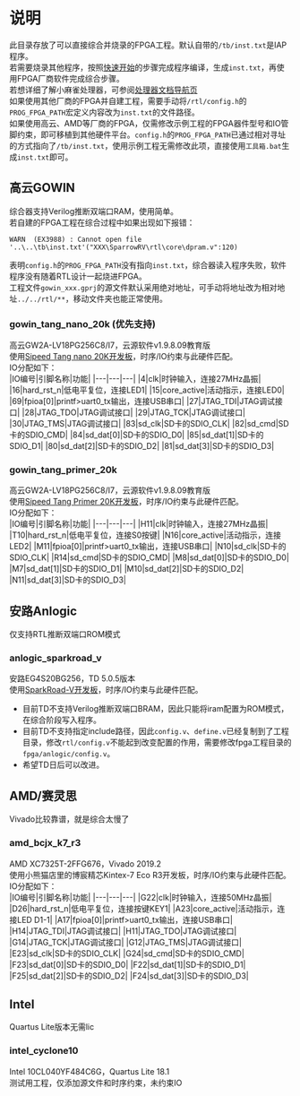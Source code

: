 # 说明
此目录存放了可以直接综合并烧录的FPGA工程。默认自带的`/tb/inst.txt`是IAP程序。  
若需要烧录其他程序，按照[快速开始](/doc/使用手册/快速开始.md)的步骤完成程序编译，生成`inst.txt`，再使用FPGA厂商软件完成综合步骤。  
若想详细了解小麻雀处理器，可参阅[处理器文档导航页](/doc/文档导航.md)  
如果使用其他厂商的FPGA并自建工程，需要手动将`/rtl/config.h`的`PROG_FPGA_PATH`宏定义内容改为`inst.txt`的文件路径。  
如果使用高云、AMD等厂商的FPGA，仅需修改示例工程的FPGA器件型号和IO管脚约束，即可移植到其他硬件平台。`config.h`的`PROG_FPGA_PATH`已通过相对寻址的方式指向了`/tb/inst.txt`，使用示例工程无需修改此项，直接使用`工具箱.bat`生成`inst.txt`即可。  

## 高云GOWIN
综合器支持Verilog推断双端口RAM，使用简单。  
若自建的FPGA工程在综合过程中如果出现如下报错：  
```
WARN  (EX3988) : Cannot open file '..\..\tb\inst.txt'("XXX\SparrowRV\rtl\core\dpram.v":120)
```
表明`config.h`的`PROG_FPGA_PATH`没有指向`inst.txt`，综合器读入程序失败，软件程序没有随着RTL设计一起烧进FPGA。  
工程文件`gowin_xxx.gprj`的源文件默认采用绝对地址，可手动将地址改为相对地址`../../rtl/**`，移动文件夹也能正常使用。   

### gowin_tang_nano_20k (优先支持)
高云GW2A-LV18PG256C8/I7，云源软件v1.9.8.09教育版  
使用[Sipeed Tang nano 20K开发板](https://wiki.sipeed.com/hardware/zh/tang/tang-nano-20k/nano-20k.html)，时序/IO约束与此硬件匹配。  
IO分配如下：  
|IO编号|引脚名称|功能|
|---|---|---|
|4|clk|时钟输入，连接27MHz晶振|
|16|hard_rst_n|低电平复位，连接LED1|
|15|core_active|活动指示，连接LED0|
|69|fpioa\[0\]|printf>uart0_tx输出，连接USB串口|
|27|JTAG_TDI|JTAG调试接口|
|28|JTAG_TDO|JTAG调试接口|
|29|JTAG_TCK|JTAG调试接口|
|30|JTAG_TMS|JTAG调试接口|
|83|sd_clk|SD卡的SDIO_CLK|
|82|sd_cmd|SD卡的SDIO_CMD|
|84|sd_dat\[0\]|SD卡的SDIO_D0|
|85|sd_dat\[1\]|SD卡的SDIO_D1|
|80|sd_dat\[2\]|SD卡的SDIO_D2|
|81|sd_dat\[3\]|SD卡的SDIO_D3|


### gowin_tang_primer_20k
高云GW2A-LV18PG256C8/I7，云源软件v1.9.8.09教育版  
使用[Sipeed Tang Primer 20K开发板](https://wiki.sipeed.com/hardware/zh/tang/tang-primer-20k/primer-20k.html)，时序/IO约束与此硬件匹配。  
IO分配如下：  
|IO编号|引脚名称|功能|
|---|---|---|
|H11|clk|时钟输入，连接27MHz晶振|
|T10|hard_rst_n|低电平复位，连接S0按键|
|N16|core_active|活动指示，连接LED2|
|M11|fpioa\[0\]|printf>uart0_tx输出，连接USB串口|
|N10|sd_clk|SD卡的SDIO_CLK|
|R14|sd_cmd|SD卡的SDIO_CMD|
|M8|sd_dat\[0\]|SD卡的SDIO_D0|
|M7|sd_dat\[1\]|SD卡的SDIO_D1|
|M10|sd_dat\[2\]|SD卡的SDIO_D2|
|N11|sd_dat\[3\]|SD卡的SDIO_D3|

## 安路Anlogic
仅支持RTL推断双端口ROM模式    
### anlogic_sparkroad_v
安路EG4S20BG256，TD 5.0.5版本  
使用[SparkRoad-V开发板](https://gitee.com/verimake/SparkRoad-V)，时序/IO约束与此硬件匹配。  
- 目前TD不支持Verilog推断双端口BRAM，因此只能将iram配置为ROM模式，在综合阶段写入程序。  
- 目前TD不支持指定include路径，因此`config.v`、`define.v`已经复制到了工程目录，修改`rtl/config.v`不能起到改变配置的作用，需要修改fpga工程目录的`fpga/anlogic/config.v`。  
- 希望TD日后可以改进。  

## AMD/赛灵思
Vivado比较靠谱，就是综合太慢了  

### amd_bcjx_k7_r3
AMD XC7325T-2FFG676，Vivado 2019.2  
使用小熊猫店里的博宸精芯Kintex-7 Eco R3开发板，时序/IO约束与此硬件匹配。  
IO分配如下：  
|IO编号|引脚名称|功能|
|---|---|---|
|G22|clk|时钟输入，连接50MHz晶振|
|D26|hard_rst_n|低电平复位，连接按键KEY1|
|A23|core_active|活动指示，连接LED D1-1|
|A17|fpioa\[0\]|printf>uart0_tx输出，连接USB串口|
|H14|JTAG_TDI|JTAG调试接口|
|H11|JTAG_TDO|JTAG调试接口|
|G14|JTAG_TCK|JTAG调试接口|
|G12|JTAG_TMS|JTAG调试接口|
|E23|sd_clk|SD卡的SDIO_CLK|
|G24|sd_cmd|SD卡的SDIO_CMD|
|F23|sd_dat\[0\]|SD卡的SDIO_D0|
|F22|sd_dat\[1\]|SD卡的SDIO_D1|
|F25|sd_dat\[2\]|SD卡的SDIO_D2|
|F24|sd_dat\[3\]|SD卡的SDIO_D3|

## Intel
Quartus Lite版本无需lic  
### intel_cyclone10
Intel 10CL040YF484C6G，Quartus Lite 18.1  
测试用工程，仅添加源文件和时序约束，未约束IO  

